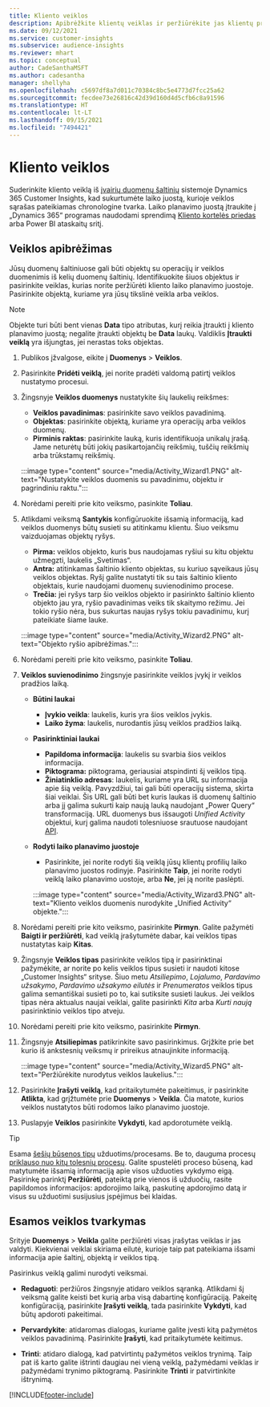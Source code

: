 ```yaml
---
title: Kliento veiklos
description: Apibrėžkite klientų veiklas ir peržiūrėkite jas klientų profilių laiko planavimo juostose.
ms.date: 09/12/2021
ms.service: customer-insights
ms.subservice: audience-insights
ms.reviewer: mhart
ms.topic: conceptual
author: CadeSanthaMSFT
ms.author: cadesantha
manager: shellyha
ms.openlocfilehash: c5697df8a7d011c70384c8bc5e4773d7fcc25a62
ms.sourcegitcommit: fecdee73e26816c42d39d160d4d5cfb6c8a91596
ms.translationtype: HT
ms.contentlocale: lt-LT
ms.lasthandoff: 09/15/2021
ms.locfileid: "7494421"
---
```

# <a name="customer-activities"></a>Kliento veiklos

Suderinkite kliento veiklą iš [įvairių duomenų šaltinių](data-sources.md) sistemoje Dynamics 365 Customer Insights, kad sukurtumėte laiko juostą, kurioje veiklos sąrašas pateikiamas chronologine tvarka. Laiko planavimo juostą įtraukite į „Dynamics 365“ programas naudodami sprendimą [Kliento kortelės priedas](customer-card-add-in.md) arba Power BI ataskaitų sritį.

## <a name="define-an-activity"></a>Veiklos apibrėžimas

Jūsų duomenų šaltiniuose gali būti objektų su operacijų ir veiklos duomenimis iš kelių duomenų šaltinių. Identifikuokite šiuos objektus ir pasirinkite veiklas, kurias norite peržiūrėti kliento laiko planavimo juostoje. Pasirinkite objektą, kuriame yra jūsų tikslinė veikla arba veiklos.

> [!NOTE]
> Objekte turi būti bent vienas **Data** tipo atributas, kurį reikia įtraukti į kliento planavimo juostą; negalite įtraukti objektų be **Data** laukų. Valdiklis **Įtraukti veiklą** yra išjungtas, jei nerastas toks objektas.

1. Publikos įžvalgose, eikite į **Duomenys** > **Veiklos**.

1. Pasirinkite **Pridėti veiklą**, jei norite pradėti valdomą patirtį veiklos nustatymo procesui.

1. Žingsnyje **Veiklos duomenys** nustatykite šių laukelių reikšmes:

   - **Veiklos pavadinimas**: pasirinkite savo veiklos pavadinimą.
   - **Objektas**: pasirinkite objektą, kuriame yra operacijų arba veiklos duomenų.
   - **Pirminis raktas**: pasirinkite lauką, kuris identifikuoja unikalų įrašą. Jame neturėtų būti jokių pasikartojančių reikšmių, tuščių reikšmių arba trūkstamų reikšmių.

   :::image type="content" source="media/Activity_Wizard1.PNG" alt-text="Nustatykite veiklos duomenis su pavadinimu, objektu ir pagrindiniu raktu.":::

1. Norėdami pereiti prie kito veiksmo, pasinkite **Toliau**.

1. Atlikdami veiksmą **Santykis** konfigūruokite išsamią informaciją, kad veiklos duomenys būtų susieti su atitinkamu klientu. Šiuo veiksmu vaizduojamas objektų ryšys.  

   - **Pirma:** veiklos objekto, kuris bus naudojamas ryšiui su kitu objektu užmegzti, laukelis „Svetimas“.
   - **Antra:** atitinkamas šaltinio kliento objektas, su kuriuo sąveikaus jūsų veiklos objektas. Ryšį galite nustatyti tik su tais šaltinio kliento objektais, kurie naudojami duomenų suvienodinimo procese.
   - **Trečia:** jei ryšys tarp šio veiklos objekto ir pasirinkto šaltinio kliento objekto jau yra, ryšio pavadinimas veiks tik skaitymo režimu. Jei tokio ryšio nėra, bus sukurtas naujas ryšys tokiu pavadinimu, kurį pateikiate šiame lauke.

   :::image type="content" source="media/Activity_Wizard2.PNG" alt-text="Objekto ryšio apibrėžimas.":::

1. Norėdami pereiti prie kito veiksmo, pasinkite **Toliau**. 

1. **Veiklos suvienodinimo** žingsnyje pasirinkite veiklos įvykį ir veiklos pradžios laiką. 
   - **Būtini laukai**
      - **Įvykio veikla**: laukelis, kuris yra šios veiklos įvykis.
      - **Laiko žyma**: laukelis, nurodantis jūsų veiklos pradžios laiką.

   - **Pasirinktiniai laukai**
      - **Papildoma informacija**: laukelis su svarbia šios veiklos informacija.
      - **Piktograma:** piktograma, geriausiai atspindinti šį veiklos tipą.
      - **Žiniatinklio adresas**: laukelis, kuriame yra URL su informacija apie šią veiklą. Pavyzdžiui, tai gali būti operacijų sistema, skirta šiai veiklai. Šis URL gali būti bet kuris laukas iš duomenų šaltinio arba jį galima sukurti kaip naują lauką naudojant „Power Query“ transformaciją. URL duomenys bus išsaugoti *Unified Activity* objektui, kurį galima naudoti tolesniuose srautuose naudojant [API](apis.md).

   - **Rodyti laiko planavimo juostoje**
      - Pasirinkite, jei norite rodyti šią veiklą jūsų klientų profilių laiko planavimo juostos rodinyje. Pasirinkite **Taip**, jei norite rodyti veiklą laiko planavimo uostoje, arba **Ne**, jei ją norite paslėpti.

      :::image type="content" source="media/Activity_Wizard3.PNG" alt-text="Kliento veiklos duomenis nurodykite „Unified Activity“ objekte.":::

1. Norėdami pereiti prie kito veiksmo, pasirinkite **Pirmyn**. Galite pažymėti **Baigti ir peržiūrėti**, kad veiklą įrašytumėte dabar, kai veiklos tipas nustatytas kaip **Kitas**. 

1. Žingsnyje **Veiklos tipas** pasirinkite veiklos tipą ir pasirinktinai pažymėkite, ar norite po kelis veiklos tipus susieti ir naudoti kitose „Customer Insights“ srityse. Šiuo metu *Atsiliepimo*, *Lojalumo*, *Pardavimo užsakymo*, *Pardavimo užsakymo eilutės* ir *Prenumeratos* veiklos tipus galima semantiškai susieti po to, kai sutiksite susieti laukus. Jei veiklos tipas nėra aktualus naujai veiklai, galite pasirinkti *Kita* arba *Kurti naują* pasirinktinio veiklos tipo atveju.

1. Norėdami pereiti prie kito veiksmo, pasirinkite **Pirmyn**. 

1. Žingsnyje **Atsiliepimas** patikrinkite savo pasirinkimus. Grįžkite prie bet kurio iš ankstesnių veiksmų ir prireikus atnaujinkite informaciją.

   :::image type="content" source="media/Activity_Wizard5.PNG" alt-text="Peržiūrėkite nurodytus veiklos laukelius.":::
   
1. Pasirinkite **Įrašyti veiklą**, kad pritaikytumėte pakeitimus, ir pasirinkite **Atlikta**, kad grįžtumėte prie **Duomenys** > **Veikla**. Čia matote, kurios veiklos nustatytos būti rodomos laiko planavimo juostoje. 

1. Puslapyje **Veiklos** pasirinkite **Vykdyti**, kad apdorotumėte veiklą. 

> [!TIP]
> Esama [šešių būsenos tipų](system.md#status-types) užduotims/procesams. Be to, dauguma procesų [priklauso nuo kitų tolesnių procesų](system.md#refresh-policies). Galite spustelėti proceso būseną, kad matytumėte išsamią informaciją apie visos užduoties vykdymo eigą. Pasirinkę parinktį **Peržiūrėti**, pateiktą prie vienos iš užduočių, rasite papildomos informacijos: apdorojimo laiką, paskutinę apdorojimo datą ir visus su užduotimi susijusius įspėjimus bei klaidas.


## <a name="manage-existing-activities"></a>Esamos veiklos tvarkymas

Srityje **Duomenys** > **Veikla** galite peržiūrėti visas įrašytas veiklas ir jas valdyti. Kiekvienai veiklai skiriama eilutė, kurioje taip pat pateikiama išsami informacija apie šaltinį, objektą ir veiklos tipą.

Pasirinkus veiklą galimi nurodyti veiksmai. 

- **Redaguoti**: peržiūros žingsnyje atidaro veiklos sąranką. Atlikdami šį veiksmą galite keisti bet kurią arba visą dabartinę konfigūraciją. Pakeitę konfigūraciją, pasirinkite **Įrašyti veiklą**, tada pasirinkite **Vykdyti**, kad būtų apdoroti pakeitimai.

- **Pervardykite**: atidaromas dialogas, kuriame galite įvesti kitą pažymėtos veiklos pavadinimą. Pasirinkite **Įrašyti**, kad pritaikytumėte keitimus.

- **Trinti**: atidaro dialogą, kad patvirtintų pažymėtos veiklos trynimą. Taip pat iš karto galite ištrinti daugiau nei vieną veiklą, pažymėdami veiklas ir pažymėdami trynimo piktogramą. Pasirinkite **Trinti** ir patvirtinkite ištrynimą.

[!INCLUDE[footer-include](../includes/footer-banner.md)]

